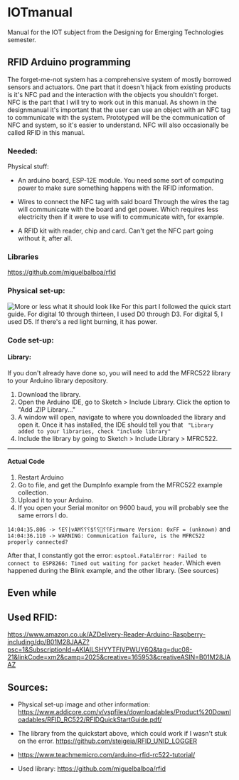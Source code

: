 # IOTmanual
Manual for the IOT subject from the Designing for Emerging Technologies semester.

## RFID Arduino programming
The forget-me-not system has a comprehensive system of mostly borrowed sensors and actuators.
One part that it doesn't hijack from existing products is it's NFC pad and the interaction with the objects you shouldn't forget.
NFC is the part that I will try to work out in this manual.
As shown in the designmanual it's important that the user can use an object with an NFC tag to communicate with the system.
Prototyped will be the communication of NFC and system, so it's easier to understand. 
NFC will also occasionally be called RFID in this manual.


### Needed:
Physical stuff:
* An arduino board, ESP-12E module.
You need some sort of computing power to make sure something happens with the RFID information.

* Wires to connect the NFC tag with said board
Through the wires the tag will communicate with the board and get power. Which requires less electricity then if it were to use wifi to communicate with, for example.

* A RFID kit with reader, chip and card.
Can't get the NFC part going without it, after all.

### Libraries

https://github.com/miguelbalboa/rfid


### Physical set-up:
![More or less what it should look like](https://github.com/wouterBijns/IOTmanual/blob/master/setup.png "Physical setup")
For this part I followed the quick start guide.
For digital 10 through thirteen, I used D0 through D3. For digital 5, I used D5.
If there's a red light burning, it has power.

### Code set-up:
#### Library:
If you don't already have done so, you will need to add the MFRC522 library to your Arduino library depository.
1. Download the library.
2. Open the Arduino IDE, go to Sketch > Include Library. Click the option to "Add .ZIP Library..."
3. A window will open, navigate to where you downloaded the library and open it. Once it has installed, the IDE should tell you that ` "Library added to your libraries, check "include library"`
4. Include the library by going to Sketch > Include Library > MFRC522.

---

#### Actual Code
1. Restart Arduino
2. Go to file, and get the DumpInfo example from the MFRC522 example collection.
3. Upload it to your Arduino.
4. If you open your Serial monitor on 9600 baud, you will probably see the same errors I do.

```14:04:35.806 -> ⸮E⸮|vAM⸮⸮⸮$⸮⸮⸮⸮Firmware Version: 0xFF = (unknown)``` and 
```14:04:36.110 -> WARNING: Communication failure, is the MFRC522 properly connected?```

After that, I constantly got the error:
```esptool.FatalError: Failed to connect to ESP8266: Timed out waiting for packet header```.
Which even happened during the Blink example, and the other library. (See sources)

Even while 
---

## Used RFID: 
https://www.amazon.co.uk/AZDelivery-Reader-Arduino-Raspberry-including/dp/B01M28JAAZ?psc=1&SubscriptionId=AKIAILSHYYTFIVPWUY6Q&tag=duc08-21&linkCode=xm2&camp=2025&creative=165953&creativeASIN=B01M28JAAZ

## Sources:
* Physical set-up image and other information: https://www.addicore.com/v/vspfiles/downloadables/Product%20Downloadables/RFID_RC522/RFIDQuickStartGuide.pdf/

* The library from the quickstart above, which could work if I wasn't stuk on the error. https://github.com/steigeia/RFID_UNID_LOGGER

* https://www.teachmemicro.com/arduino-rfid-rc522-tutorial/

* Used library: https://github.com/miguelbalboa/rfid

